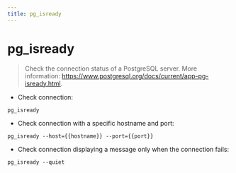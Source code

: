 ```yaml
---
title: pg_isready
---
```

# pg_isready

> Check the connection status of a PostgreSQL server.
> More information: <https://www.postgresql.org/docs/current/app-pg-isready.html>.

- Check connection:

`pg_isready`

- Check connection with a specific hostname and port:

`pg_isready --host={{hostname}} --port={{port}}`

- Check connection displaying a message only when the connection fails:

`pg_isready --quiet`
